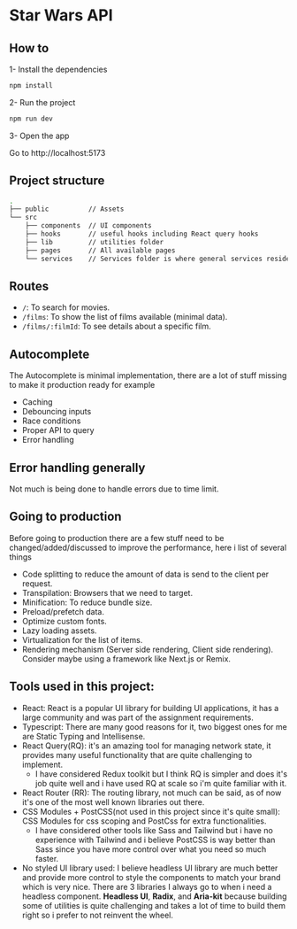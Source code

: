 # Star Wars API

## How to

1- Install the dependencies

```sh
npm install
```

2- Run the project

```sh
npm run dev
```

3- Open the app

Go to http://localhost:5173

## Project structure

```sh
.
├── public          // Assets
└── src
    ├── components  // UI components
    ├── hooks       // useful hooks including React query hooks
    ├── lib         // utilities folder
    ├── pages       // All available pages
    └── services    // Services folder is where general services reside, example API, localization...etc

```

## Routes

- `/`: To search for movies.
- `/films`: To show the list of films available (minimal data).
- `/films/:filmId`: To see details about a specific film.

## Autocomplete

The Autocomplete is minimal implementation, there are a lot of stuff missing to make it production ready for example

- Caching
- Debouncing inputs
- Race conditions
- Proper API to query
- Error handling

## Error handling generally

Not much is being done to handle errors due to time limit.

## Going to production

Before going to production there are a few stuff need to be changed/added/discussed to improve the performance, here i list of several things

- Code splitting to reduce the amount of data is send to the client per request.
- Transpilation: Browsers that we need to target.
- Minification: To reduce bundle size.
- Preload/prefetch data.
- Optimize custom fonts.
- Lazy loading assets.
- Virtualization for the list of items.
- Rendering mechanism (Server side rendering, Client side rendering). Consider maybe using a framework like Next.js or Remix.

## Tools used in this project:

- React: React is a popular UI library for building UI applications, it has a large community and was part of the assignment requirements.
- Typescript: There are many good reasons for it, two biggest ones for me are Static Typing and Intellisense.
- React Query(RQ): it's an amazing tool for managing network state, it provides many useful functionality that are quite challenging to implement.
  - I have considered Redux toolkit but I think RQ is simpler and does it's job quite well and i have used RQ at scale so i'm quite familiar with it.
- React Router (RR): The routing library, not much can be said, as of now it's one of the most well known libraries out there.
- CSS Modules + PostCSS(not used in this project since it's quite small): CSS Modules for css scoping and PostCss for extra functionalities.
  - I have considered other tools like Sass and Tailwind but i have no experience with Tailwind and i believe PostCSS is way better than Sass since you have more control over what you need so much faster.
- No styled UI library used: I believe headless UI library are much better and provide more control to style the components to match your brand which is very nice.
  There are 3 libraries I always go to when i need a headless component. **Headless UI**, **Radix**, and **Aria-kit** because building some of utilities is quite challenging and takes a lot of time to build them right so i prefer to not reinvent the wheel.
